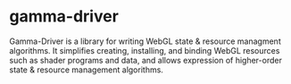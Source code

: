 # gamma-driver

Gamma-Driver is a library for writing WebGL state & resource managment algorithms. It simplifies creating, installing, and binding WebGL resources such as shader programs and data, and allows expression of higher-order state & resource management algorithms. 

